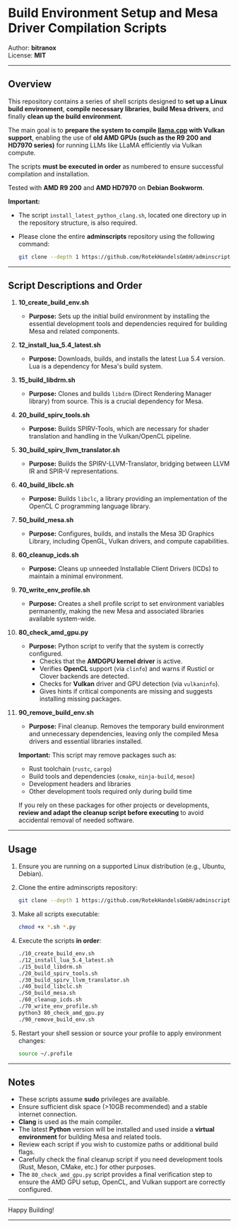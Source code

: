 # Build Environment Setup and Mesa Driver Compilation Scripts

Author: **bitranox**  
License: **MIT**

---

## Overview

This repository contains a series of shell scripts designed to **set up a Linux build environment**, **compile necessary libraries**, **build Mesa drivers**, and finally **clean up the build environment**.

The main goal is to **prepare the system to compile [llama.cpp](https://github.com/ggerganov/llama.cpp) with Vulkan support**, enabling the use of **old AMD GPUs (such as the R9 200 and HD7970 series)** for running LLMs like LLaMA efficiently via Vulkan compute.

The scripts **must be executed in order** as numbered to ensure successful compilation and installation.

Tested with **AMD R9 200** and **AMD HD7970** on **Debian Bookworm**.

**Important:**
- The script `install_latest_python_clang.sh`, located one directory up in the repository structure, is also required.
- Please clone the entire **adminscripts** repository using the following command:

  ```bash
  git clone --depth 1 https://github.com/RotekHandelsGmbH/adminscripts.git
  ```

---

## Script Descriptions and Order

1. **10_create_build_env.sh**
   - **Purpose:** Sets up the initial build environment by installing the essential development tools and dependencies required for building Mesa and related components.

2. **12_install_lua_5.4_latest.sh**
   - **Purpose:** Downloads, builds, and installs the latest Lua 5.4 version. Lua is a dependency for Mesa's build system.

3. **15_build_libdrm.sh**
   - **Purpose:** Clones and builds `libdrm` (Direct Rendering Manager library) from source. This is a crucial dependency for Mesa.

4. **20_build_spirv_tools.sh**
   - **Purpose:** Builds SPIRV-Tools, which are necessary for shader translation and handling in the Vulkan/OpenCL pipeline.

5. **30_build_spirv_llvm_translator.sh**
   - **Purpose:** Builds the SPIRV-LLVM-Translator, bridging between LLVM IR and SPIR-V representations.

6. **40_build_libclc.sh**
   - **Purpose:** Builds `libclc`, a library providing an implementation of the OpenCL C programming language library.

7. **50_build_mesa.sh**
   - **Purpose:** Configures, builds, and installs the Mesa 3D Graphics Library, including OpenGL, Vulkan drivers, and compute capabilities.

8. **60_cleanup_icds.sh**
   - **Purpose:** Cleans up unneeded Installable Client Drivers (ICDs) to maintain a minimal environment.

9. **70_write_env_profile.sh**
   - **Purpose:** Creates a shell profile script to set environment variables permanently, making the new Mesa and associated libraries available system-wide.

10. **80_check_amd_gpu.py**
    - **Purpose:** Python script to verify that the system is correctly configured.
      - Checks that the **AMDGPU kernel driver** is active.
      - Verifies **OpenCL** support (via `clinfo`) and warns if Rusticl or Clover backends are detected.
      - Checks for **Vulkan** driver and GPU detection (via `vulkaninfo`).
      - Gives hints if critical components are missing and suggests installing missing packages.

11. **90_remove_build_env.sh**
    - **Purpose:** Final cleanup. Removes the temporary build environment and unnecessary dependencies, leaving only the compiled Mesa drivers and essential libraries installed.

    **Important:** This script may remove packages such as:
    - Rust toolchain (`rustc`, `cargo`)
    - Build tools and dependencies (`cmake`, `ninja-build`, `meson`)
    - Development headers and libraries
    - Other development tools required only during build time

    If you rely on these packages for other projects or developments, **review and adapt the cleanup script before executing** to avoid accidental removal of needed software.

---

## Usage

1. Ensure you are running on a supported Linux distribution (e.g., Ubuntu, Debian).
2. Clone the entire adminscripts repository:

   ```bash
   git clone --depth 1 https://github.com/RotekHandelsGmbH/adminscripts.git
   ```

3. Make all scripts executable:

   ```bash
   chmod +x *.sh *.py
   ```

4. Execute the scripts **in order**:

   ```bash
   ./10_create_build_env.sh
   ./12_install_lua_5.4_latest.sh
   ./15_build_libdrm.sh
   ./20_build_spirv_tools.sh
   ./30_build_spirv_llvm_translator.sh
   ./40_build_libclc.sh
   ./50_build_mesa.sh
   ./60_cleanup_icds.sh
   ./70_write_env_profile.sh
   python3 80_check_amd_gpu.py
   ./90_remove_build_env.sh
   ```

5. Restart your shell session or source your profile to apply environment changes:

   ```bash
   source ~/.profile
   ```

---

## Notes
- These scripts assume **sudo** privileges are available.
- Ensure sufficient disk space (>10GB recommended) and a stable internet connection.
- **Clang** is used as the main compiler.
- The latest **Python** version will be installed and used inside a **virtual environment** for building Mesa and related tools.
- Review each script if you wish to customize paths or additional build flags.
- Carefully check the final cleanup script if you need development tools (Rust, Meson, CMake, etc.) for other purposes.
- The `80_check_amd_gpu.py` script provides a final verification step to ensure the AMD GPU setup, OpenCL, and Vulkan support are correctly configured.

---

Happy Building!

---

